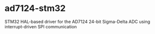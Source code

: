 # ad7124-stm32
STM32 HAL-based driver for the AD7124 24-bit Sigma-Delta ADC using interrupt-driven SPI communication
